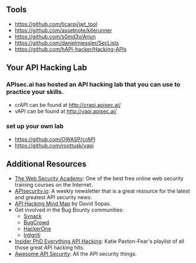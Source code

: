 ## Tools

- https://github.com/ticarpi/jwt_tool
- https://github.com/assetnote/kiterunner
- https://github.com/s0md3v/Arjun
- https://github.com/danielmiessler/SecLists
- https://github.com/hAPI-hacker/Hacking-APIs

## Your API Hacking Lab

### APIsec.ai has hosted an API hacking lab that you can use to practice your skills.
- crAPI can be found at http://crapi.apisec.ai/
- vAPI can be found at http://vapi.apisec.ai/

### set up your own lab
- https://github.com/OWASP/crAPI
- https://github.com/roottusk/vapi



## Additional Resources

- [The Web Security Academy](https://portswigger.net/web-security): One of the best free online web security training courses on the Internet.
- [APIsecurity.io](https://apisecurity.io/): A weekly newsletter that is a great resource for the latest and greatest API security news. 
- [API Hacking Mind Map](https://dsopas.github.io/MindAPI/) by David Sopas.
- Get involved in the Bug Bounty communities:
  - [Synack](https://www.synack.com/)
  - [BugCrowd](https://www.bugcrowd.com/bug-bounty-list/)
  - [HackerOne](https://www.hackerone.com/)
  - [Intigriti](https://www.intigriti.com/)
- [Insider PhD Everything API Hacking](https://www.youtube.com/playlist?list=PLbyncTkpno5HqX1h2MnV6Qt4wvTb8Mpol): Katie Paxton-Fear's playlist of all those great API hacking hits.
- [Awesome API Security](https://github.com/arainho/awesome-api-security): All the API security things.





